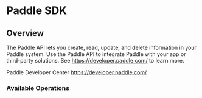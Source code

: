 # Paddle SDK

## Overview

The Paddle API lets you create, read, update, and delete information in your Paddle system. Use the Paddle API to integrate Paddle with your app or third-party solutions. See https://developer.paddle.com/ to learn more.

Paddle Developer Center
<https://developer.paddle.com/>
### Available Operations

